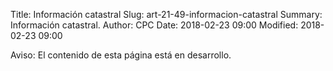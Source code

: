 Title: Información catastral
Slug: art-21-49-informacion-catastral
Summary: Información catastral.
Author: CPC
Date: 2018-02-23 09:00
Modified: 2018-02-23 09:00


<div class="alert alert-info" role="alert">Aviso: El contenido de esta página está en desarrollo.</div>
